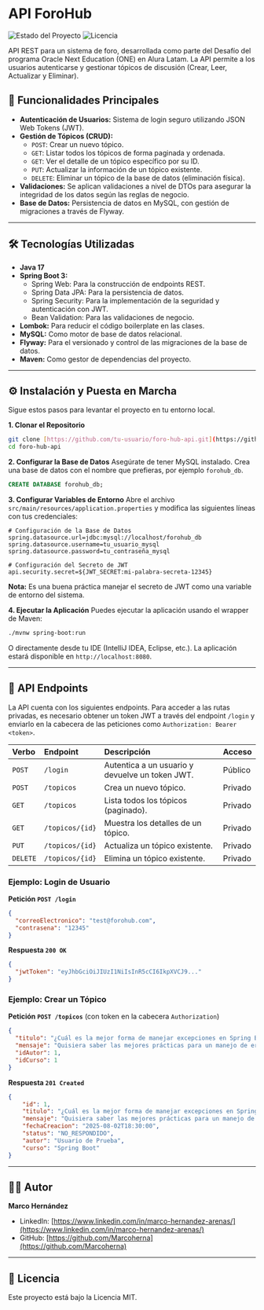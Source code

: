 # API ForoHub

![Estado del Proyecto](https://img.shields.io/badge/status-finalizado-green)
![Licencia](https://img.shields.io/badge/license-MIT-blue)

API REST para un sistema de foro, desarrollada como parte del Desafío del programa Oracle Next Education (ONE) en Alura Latam. La API permite a los usuarios autenticarse y gestionar tópicos de discusión (Crear, Leer, Actualizar y Eliminar).

## 🚀 Funcionalidades Principales

-   **Autenticación de Usuarios:** Sistema de login seguro utilizando JSON Web Tokens (JWT).
-   **Gestión de Tópicos (CRUD):**
    -   `POST`: Crear un nuevo tópico.
    -   `GET`: Listar todos los tópicos de forma paginada y ordenada.
    -   `GET`: Ver el detalle de un tópico específico por su ID.
    -   `PUT`: Actualizar la información de un tópico existente.
    -   `DELETE`: Eliminar un tópico de la base de datos (eliminación física).
-   **Validaciones:** Se aplican validaciones a nivel de DTOs para asegurar la integridad de los datos según las reglas de negocio.
-   **Base de Datos:** Persistencia de datos en MySQL, con gestión de migraciones a través de Flyway.

---

## 🛠️ Tecnologías Utilizadas

-   **Java 17**
-   **Spring Boot 3:**
    -   Spring Web: Para la construcción de endpoints REST.
    -   Spring Data JPA: Para la persistencia de datos.
    -   Spring Security: Para la implementación de la seguridad y autenticación con JWT.
    -   Bean Validation: Para las validaciones de negocio.
-   **Lombok:** Para reducir el código boilerplate en las clases.
-   **MySQL:** Como motor de base de datos relacional.
-   **Flyway:** Para el versionado y control de las migraciones de la base de datos.
-   **Maven:** Como gestor de dependencias del proyecto.

---

## ⚙️ Instalación y Puesta en Marcha

Sigue estos pasos para levantar el proyecto en tu entorno local.

**1. Clonar el Repositorio**
```bash
git clone [https://github.com/tu-usuario/foro-hub-api.git](https://github.com/tu-usuario/foro-hub-api.git)
cd foro-hub-api
```

**2. Configurar la Base de Datos**
Asegúrate de tener MySQL instalado. Crea una base de datos con el nombre que prefieras, por ejemplo `forohub_db`.
```sql
CREATE DATABASE forohub_db;
```

**3. Configurar Variables de Entorno**
Abre el archivo `src/main/resources/application.properties` y modifica las siguientes líneas con tus credenciales:

```properties
# Configuración de la Base de Datos
spring.datasource.url=jdbc:mysql://localhost/forohub_db
spring.datasource.username=tu_usuario_mysql
spring.datasource.password=tu_contraseña_mysql

# Configuración del Secreto de JWT
api.security.secret=${JWT_SECRET:mi-palabra-secreta-12345}
```
**Nota:** Es una buena práctica manejar el secreto de JWT como una variable de entorno del sistema.

**4. Ejecutar la Aplicación**
Puedes ejecutar la aplicación usando el wrapper de Maven:
```bash
./mvnw spring-boot:run
```
O directamente desde tu IDE (IntelliJ IDEA, Eclipse, etc.). La aplicación estará disponible en `http://localhost:8080`.

---

## 🔌 API Endpoints

La API cuenta con los siguientes endpoints. Para acceder a las rutas privadas, es necesario obtener un token JWT a través del endpoint `/login` y enviarlo en la cabecera de las peticiones como `Authorization: Bearer <token>`.

| Verbo   | Endpoint         | Descripción                           | Acceso  |
| :------ | :--------------- | :------------------------------------ | :------ |
| `POST`  | `/login`         | Autentica a un usuario y devuelve un token JWT. | Público |
| `POST`  | `/topicos`       | Crea un nuevo tópico.                 | Privado |
| `GET`   | `/topicos`       | Lista todos los tópicos (paginado).   | Privado |
| `GET`   | `/topicos/{id}`  | Muestra los detalles de un tópico.    | Privado |
| `PUT`   | `/topicos/{id}`  | Actualiza un tópico existente.        | Privado |
| `DELETE`| `/topicos/{id}`  | Elimina un tópico existente.          | Privado |

### Ejemplo: Login de Usuario

**Petición `POST /login`**
```json
{
  "correoElectronico": "test@forohub.com",
  "contrasena": "12345"
}
```
**Respuesta `200 OK`**
```json
{
  "jwtToken": "eyJhbGciOiJIUzI1NiIsInR5cCI6IkpXVCJ9..."
}
```

### Ejemplo: Crear un Tópico

**Petición `POST /topicos`** (con token en la cabecera `Authorization`)
```json
{
  "titulo": "¿Cuál es la mejor forma de manejar excepciones en Spring Boot?",
  "mensaje": "Quisiera saber las mejores prácticas para un manejo de errores global en una API REST.",
  "idAutor": 1,
  "idCurso": 1
}
```
**Respuesta `201 Created`**
```json
{
    "id": 1,
    "titulo": "¿Cuál es la mejor forma de manejar excepciones en Spring Boot?",
    "mensaje": "Quisiera saber las mejores prácticas para un manejo de errores global en una API REST.",
    "fechaCreacion": "2025-08-02T18:30:00",
    "status": "NO_RESPONDIDO",
    "autor": "Usuario de Prueba",
    "curso": "Spring Boot"
}
```

---

## 👨‍💻 Autor

**Marco Hernández**

-   LinkedIn: [https://www.linkedin.com/in/marco-hernandez-arenas/](https://www.linkedin.com/in/marco-hernandez-arenas/)
-   GitHub: [https://github.com/Marcoherna](https://github.com/Marcoherna)

---

## 📜 Licencia

Este proyecto está bajo la Licencia MIT.